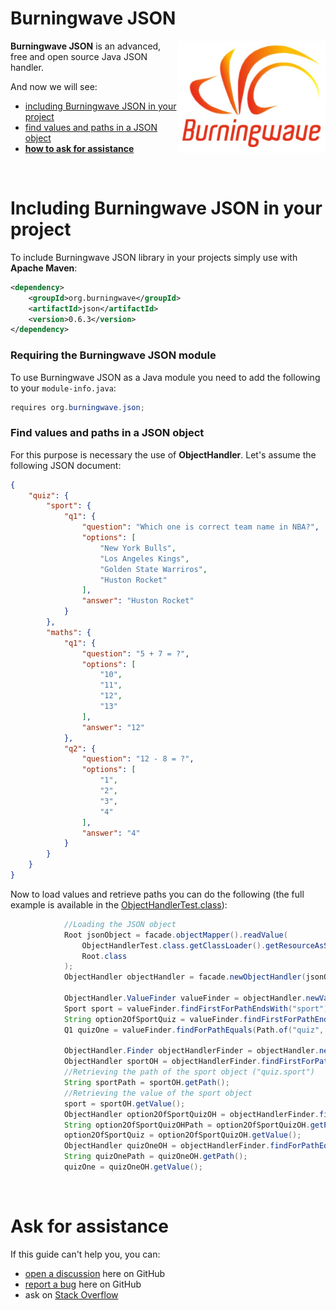 # Burningwave JSON

<a href="https://www.burningwave.org">
<img src="https://raw.githubusercontent.com/burningwave/burningwave.github.io/main/logo.png" alt="logo.png" height="180px" align="right"/>
</a>

**Burningwave JSON** is an advanced, free and open source Java JSON handler.

And now we will see:
* [including Burningwave JSON in your project](#Including-Burningwave-JSON-in-your-project)
* [find values ​​and paths in a JSON object](#Find-values-and-paths-in-a-JSON-object)
* [**how to ask for assistance**](#Ask-for-assistance)

<br/>

# <a name="Including-Burningwave-JSON-in-your-project"></a>Including Burningwave JSON in your project 
To include Burningwave JSON library in your projects simply use with **Apache Maven**:

```xml
<dependency>
    <groupId>org.burningwave</groupId>
    <artifactId>json</artifactId>
    <version>0.6.3</version>
</dependency>
```

### Requiring the Burningwave JSON module

To use Burningwave JSON as a Java module you need to add the following to your `module-info.java`: 

```java
requires org.burningwave.json;
```

### Find values ​​and paths in a JSON object
For this purpose is necessary the use of  **ObjectHandler**. Let's assume the following JSON document:

```json
{
    "quiz": {
        "sport": {
            "q1": {
                "question": "Which one is correct team name in NBA?",
                "options": [
                    "New York Bulls",
                    "Los Angeles Kings",
                    "Golden State Warriros",
                    "Huston Rocket"
                ],
                "answer": "Huston Rocket"
            }
        },
        "maths": {
            "q1": {
                "question": "5 + 7 = ?",
                "options": [
                    "10",
                    "11",
                    "12",
                    "13"
                ],
                "answer": "12"
            },
            "q2": {
                "question": "12 - 8 = ?",
                "options": [
                    "1",
                    "2",
                    "3",
                    "4"
                ],
                "answer": "4"
            }
        }
    }
}
```
Now to load values and retrieve paths you can do the following (the full example is available in the [ObjectHandlerTest.class](https://github.com/burningwave/json/blob/main/src/test/java/org/burningwave/json/ObjectHandlerTest.java)):

```java
			//Loading the JSON object
			Root jsonObject = facade.objectMapper().readValue(
				ObjectHandlerTest.class.getClassLoader().getResourceAsStream("quiz.json"),
				Root.class
			);
			ObjectHandler objectHandler = facade.newObjectHandler(jsonObject);

			ObjectHandler.ValueFinder valueFinder = objectHandler.newValueFinder();
			Sport sport = valueFinder.findFirstForPathEndsWith("sport");
			String option2OfSportQuiz = valueFinder.findFirstForPathEndsWith(Path.of("sport", "q1", "options[1]"));
			Q1 quizOne = valueFinder.findForPathEquals(Path.of("quiz", "sport", "q1"));

			ObjectHandler.Finder objectHandlerFinder = objectHandler.newFinder();
			ObjectHandler sportOH = objectHandlerFinder.findFirstForPathEndsWith("sport");
			//Retrieving the path of the sport object ("quiz.sport")
			String sportPath = sportOH.getPath();
			//Retrieving the value of the sport object
			sport = sportOH.getValue();
			ObjectHandler option2OfSportQuizOH = objectHandlerFinder.findFirstForPathEndsWith(Path.of("sport", "q1", "options[1]"));
			String option2OfSportQuizOHPath = option2OfSportQuizOH.getPath();
			option2OfSportQuiz = option2OfSportQuizOH.getValue();
			ObjectHandler quizOneOH = objectHandlerFinder.findForPathEquals(Path.of("quiz", "sport", "q1"));
			String quizOnePath = quizOneOH.getPath();
			quizOne = quizOneOH.getValue();
```

<br />

# <a name="Ask-for-assistance"></a>Ask for assistance
If this guide can't help you, you can:
* [open a discussion](https://github.com/burningwave/json/discussions) here on GitHub
* [report a bug](https://github.com/burningwave/json/issues) here on GitHub
* ask on [Stack Overflow](https://stackoverflow.com/search?q=burningwave)
